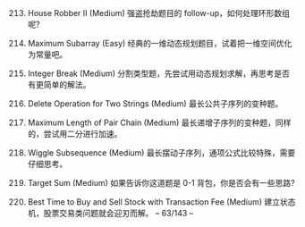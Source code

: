 213. House Robber II (Medium)
强盗抢劫题目的 follow-up，如何处理环形数组呢?

1.  Maximum Subarray (Easy)
经典的一维动态规划题目，试着把一维空间优化为常量吧。
343. Integer Break (Medium)
  分割类型题，先尝试用动态规划求解，再思考是否有更简单的解法。
583. Delete Operation for Two Strings (Medium)
  最长公共子序列的变种题。

646. Maximum Length of Pair Chain (Medium)
  最长递增子序列的变种题，同样的，尝试用二分进行加速。
376. Wiggle Subsequence (Medium)
  最长摆动子序列，通项公式比较特殊，需要仔细思考。
494. Target Sum (Medium)
如果告诉你这道题是 0-1 背包，你是否会有一些思路?
714. Best Time to Buy and Sell Stock with Transaction Fee (Medium)
  建立状态机，股票交易类问题就会迎刃而解。
– 63/143 –